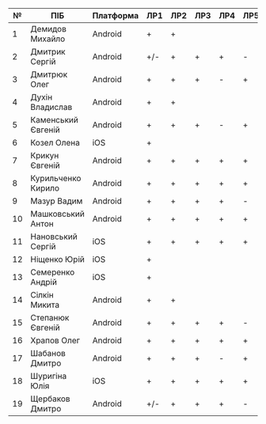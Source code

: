 | №  | ПІБ                | Платформа | ЛР1  | ЛР2  |  ЛР3 | ЛР4 | ЛР5 | ЛР6 | ЛР7 | ЛР8 |  КР | Github |
|----|--------------------|-----------|------|------|------|-----|-----|-----|-----|-----|-----|--------|
| 1  | Демидов Михайло    | Android   | +    |  +   |      |     |     |     |     |     |     | [GH](https://github.com/primeare/WeatherApp-edu)       |
| 2  | Дмитрик Сергій     | Android   |  +/- |  +   |  +   |  +  |  -  |  +  |   - |  -  |   B |   [GH](https://github.com/MortarionUA/PhotoMap)     |
| 3  | Дмитрюк Олег       | Android   | +    |  +   |  +   |  -  |  +  |  +  |  +  |  +  |   B | [GH](https://github.com/DmitryShabanov/LifeTasks)       |
| 4  | Духін Владислав    | Android   | +    |  +   |      |     |     |     |     |     |     | [GH](https://github.com/primeare/WeatherApp-edu)       |
| 5  | Каменський Євгеній | Android   | +    |  +   |  +   |  -  |  +  |  +  |  +  |  +  |   B | [GH](https://github.com/DmitryShabanov/LifeTasks)       |
| 6  | Козел Олена        | iOS       | +    |      |      |     |     |     |     |     |     | [GH](https://github.com/AndreHollow/TerminKalender)       |
| 7  | Крикун Євгеній     | Android   | +    |  +   |  +   |  +  |  +  |  +  |  +  |  +  |  A  |  [GH](https://github.com/JekaK/PicturePlease)      |
| 8  | Курильченко Кирило | Android   | +    |  +   |  +   |  +  |  +  |  +  |  +  |  +  |  A  | [GH](https://github.com/JekaK/PicturePlease)       |
| 9  | Мазур Вадим        | Android   | +    |  +   |  +   |  +  |  -  |  -  |  -  |  +  |  B  | [GH](https://github.com/yevheniyStepaniuk/Rozklad)     |
| 10 | Машковський Антон  | Android   |  +   |  +   |  +   |  +  |  +  |  +  |  +  |  +  |   A | [GH](https://github.com/mashkovskiy/RunSlothyRun)       |
| 11 | Нановський Сергій  | iOS       |  +   |  +   |  +   |  +  |  +  |  +  |  +  |  -  |   A |  [GH](https://github.com/sun1x/something)      |
| 12 | Ніщенко Юрій       | iOS       |  +   |      |      |     |     |     |     |     |     | [GH](https://github.com/AndreHollow/TerminKalender)       |
| 13 | Семеренко Андрій   | iOS       |  +   |      |      |     |     |     |     |     |     |  [GH](https://github.com/AndreHollow/TerminKalender)      |
| 14 | Сілкін Микита      | Android   |  +   |  +   |      |     |     |     |     |     |     | [GH](https://github.com/primeare/WeatherApp-edu)       |
| 15 | Степанюк Євгеній   | Android   |  +   |  +   |  +   |  +  |  -  |  -  |  -  |  +  |  B  | [GH](https://github.com/yevheniyStepaniuk/Rozklad)     |
| 16 | Храпов Олег        | Android   |  +   |  +   |  +   |  +  |  +  |  +  |  +  |  +  |   A | [GH](https://github.com/mashkovskiy/RunSlothyRun)       |
| 17 | Шабанов Дмитро     | Android   |  +   |  +   |  +   |  -  |  +  |  +  |  +  |  +  |   B | [GH](https://github.com/DmitryShabanov/LifeTasks)       |
| 18 | Шуригіна Юлія      | iOS       |   +  |  +   |  +   |  +  |  +  |  +  |  +  |  -  |   A | [GH](https://github.com/sun1x/something)       |
| 19 | Щербаков Дмитро    | Android   |  +/- |  +   |  +   |  +  |  -  |  +  |   - |  -  |   B |   [GH](https://github.com/MortarionUA/PhotoMap)      |
